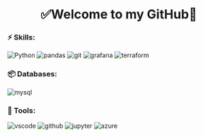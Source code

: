 <h1 align="center"> 
	✅Welcome to my GitHub🚀
</h1>

### ⚡ Skills:
<div style="display: inline_block">
  <img aling='center' alt="Python" src="https://img.shields.io/badge/python-3670A0?style=for-the-badge&logo=python&logoColor=ffdd54"/>
  <img aling="center" alt="pandas" src="https://img.shields.io/badge/pandas-%23150458.svg?style=for-the-badge&logo=pandas&logoColor=white"/>
  <img aling="center" alt="git" src="https://img.shields.io/badge/git-%23F05033.svg?style=for-the-badge&logo=git&logoColor=white"/>
  <img aling="center" alt="grafana" src="https://img.shields.io/badge/grafana-%23F46800.svg?style=for-the-badge&logo=grafana&logoColor=white"/>
  <img aling="center" alt="terraform" src="https://img.shields.io/badge/terraform-%235835CC.svg?style=for-the-badge&logo=terraform&logoColor=white"/>

</div>

### 📦 Databases:
<div>
  <img aling="center" alt="mysql" src="https://img.shields.io/badge/MySQL-005C84?style=for-the-badge&logo=mysql&logoColor=white"/>
</div>

### 🧰 Tools:
<div>
  <img aling="center" alt="vscode" src="https://img.shields.io/badge/VSCode-0078D4?style=for-the-badge&logo=visual%20studio%20code&logoColor=white"/>
  <img aling="center" alt="github" src="https://img.shields.io/badge/GitHub-100000?style=for-the-badge&logo=github&logoColor=white"/>
  <img aling="center" alt="jupyter" src="https://img.shields.io/badge/Jupyter-F37626.svg?&style=for-the-badge&logo=Jupyter&logoColor=white"/>
  <img aling="center" alt="azure" src="https://img.shields.io/badge/Azure_DevOps-0078D7?style=for-the-badge&logo=azure-devops&logoColor=white"/>
</div>
